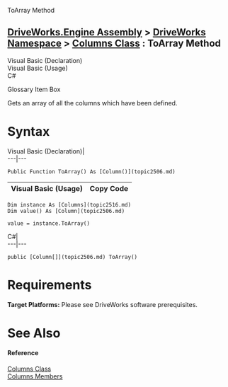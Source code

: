 ToArray Method   
  
[DriveWorks.Engine Assembly](topic2156.md) > [DriveWorks Namespace](topic2159.md) > [Columns Class](topic2516.md) : ToArray Method  
---  
  
Visual Basic (Declaration)    
Visual Basic (Usage)    
C# 

Glossary Item Box

Gets an array of all the columns which have been defined. 

# Syntax

Visual Basic (Declaration)|   
---|---  
      
    
    Public Function ToArray() As [Column()](topic2506.md)  
  
Visual Basic (Usage)| Copy Code  
---|---  
      
    
    Dim instance As [Columns](topic2516.md)
    Dim value() As [Column](topic2506.md)
     
    value = instance.ToArray()  
  
C#|   
---|---  
      
    
    public [Column[]](topic2506.md) ToArray()  
  
# Requirements

**Target Platforms:** Please see DriveWorks software prerequisites.

# See Also

#### Reference

[Columns Class](topic2516.md)   
[Columns Members](topic2517.md)


